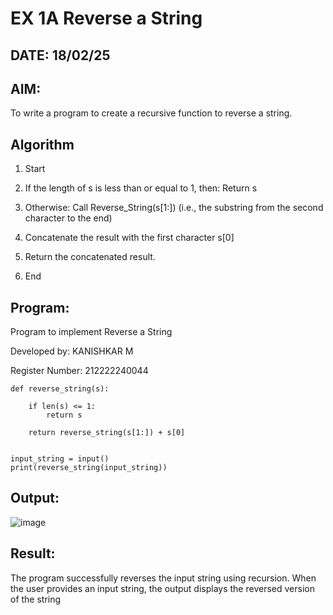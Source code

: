 
# EX 1A Reverse a String
## DATE: 18/02/25
## AIM:
To write a program to create a recursive function to reverse a string.

## Algorithm

1. Start

2. If the length of s is less than or equal to 1, then: Return s

3. Otherwise: Call Reverse_String(s[1:]) (i.e., the substring from the second character to the end)

4. Concatenate the result with the first character s[0]

5. Return the concatenated result.

6. End

## Program:

Program to implement Reverse a String

Developed by: KANISHKAR M

Register Number: 212222240044
```PY
def reverse_string(s):
   
    if len(s) <= 1:
        return s
    
    return reverse_string(s[1:]) + s[0]


input_string = input()
print(reverse_string(input_string))
```

## Output:

![image](https://github.com/user-attachments/assets/940964c8-56f9-497b-ba6e-9762429f4f76)


## Result:
The program successfully reverses the input string using recursion. When the user provides an input string, the output displays the reversed version of the string
